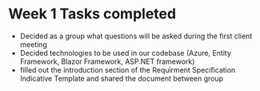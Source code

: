 # Week 1 Tasks completed
- Decided as a group what questions will be asked during the first client meeting
- Decided technologies to be used in our codebase (Azure, Entity Framework, Blazor Framework, ASP.NET framework)
- filled out the introduction section of the Requirment Specification Indicative Template and shared the document between group
